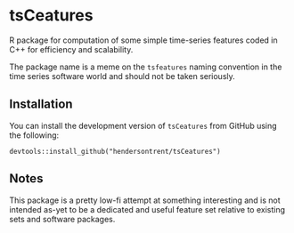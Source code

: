 # tsCeatures

R package for computation of some simple time-series features coded in C++ for efficiency and scalability.

The package name is a meme on the `tsfeatures` naming convention in the time series software world and should not be taken seriously.

## Installation

You can install the development version of `tsCeatures` from GitHub using the following:

```{r}
devtools::install_github("hendersontrent/tsCeatures")
```

## Notes

This package is a pretty low-fi attempt at something interesting and is not intended as-yet to be a dedicated and useful feature set relative to existing sets and software packages.
